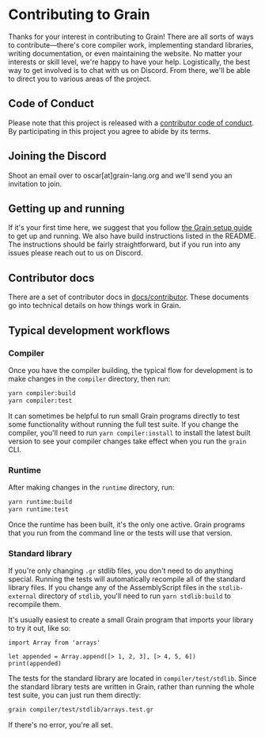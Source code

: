 # Contributing to Grain

Thanks for your interest in contributing to Grain! There are all sorts of ways to contribute—there's core compiler work, implementing standard libraries, writing documentation, or even maintaining the website. No matter your interests or skill level, we're happy to have your help. Logistically, the best way to get involved is to chat with us on Discord. From there, we'll be able to direct you to various areas of the project.

## Code of Conduct

Please note that this project is released with a [contributor code of conduct](https://github.com/grain-lang/grain/blob/master/CODE_OF_CONDUCT.md). By participating in this project you agree to abide by its terms.

## Joining the Discord

Shoot an email over to oscar[at]grain-lang.org and we'll send you an invitation to join.

## Getting up and running

If it's your first time here, we suggest that you follow [the Grain setup guide](https://grain-lang.org/docs/getting_grain) to get up and running. We also have build instructions listed in the README. The instructions should be fairly straightforward, but if you run into any issues please reach out to us on Discord.

## Contributor docs

There are a set of contributor docs in [docs/contributor](https://github.com/grain-lang/grain/tree/master/docs/contributor). These documents go into technical details on how things work in Grain.

## Typical development workflows

### Compiler

Once you have the compiler building, the typical flow for development is to make changes in the `compiler` directory, then run:

```bash
yarn compiler:build
yarn compiler:test
```

It can sometimes be helpful to run small Grain programs directly to test some functionality without running the full test suite. If you change the compiler, you'll need to run `yarn compiler:install` to install the latest built version to see your compiler changes take effect when you run the `grain` CLI.

### Runtime

After making changes in the `runtime` directory, run:

```bash
yarn runtime:build
yarn runtime:test
```

Once the runtime has been built, it's the only one active. Grain programs that you run from the command line or the tests will use that version.

### Standard library

If you're only changing `.gr` stdlib files, you don't need to do anything special. Running the tests will automatically recompile all of the standard library files. If you change any of the AssemblyScript files in the `stdlib-external` directory of `stdlib`, you'll need to run `yarn stdlib:build` to recompile them.

It's usually easiest to create a small Grain program that imports your library to try it out, like so:

```grain
import Array from 'arrays'

let appended = Array.append([> 1, 2, 3], [> 4, 5, 6])
print(appended)
```

The tests for the standard library are located in `compiler/test/stdlib`. Since the standard library tests are written in Grain, rather than running the whole test suite, you can just run them directly:

```bash
grain compiler/test/stdlib/arrays.test.gr
```

If there's no error, you're all set.
